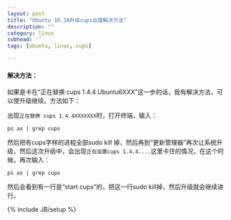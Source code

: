 ```yaml
---
layout: post
title: "Ubuntu 10.10升级cups出错解决方法"
description: ""
category: linux
subhead: ''
tags: [ubuntu, linux, cups]

---
```


#### 解决方法：

如果是卡在“正在替换 cups 1.4.4 Ubuntu6XXX”这一步的话，我有解决方法，可以使升级继续。方法如下：

出现`正在替换 cups 1.4.4XXXXXXX`时，打开终端，输入：

    ps ax | grep cups
    
然后把有cups字样的进程全部sudo kill 掉，然后再到“更新管理器”再次让系统升级，然后这次升级中，会出现`正在设置cups 1.4.4....`这里卡住的情况，在这个时候，再次输入：

    ps ax | grep cups
    
然后会看到有一行是“start cups”的，把这一行sudo kill掉，然后升级就会继续进行。

{% include JB/setup %}